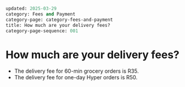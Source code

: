 ```meta
updated: 2025-03-29
category: Fees and Payment
category-page: category-fees-and-payment
title: How much are your delivery fees?
category-page-sequence: 001
```

# How much are your delivery fees? 

- The delivery fee for 60-min grocery orders is R35. 
- The delivery fee for one-day Hyper orders is R50. 
